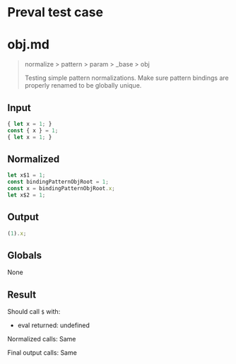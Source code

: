 # Preval test case

# obj.md

> normalize > pattern > param > _base > obj
>
> Testing simple pattern normalizations. Make sure pattern bindings are properly renamed to be globally unique.

## Input

`````js filename=intro
{ let x = 1; }
const { x } = 1;
{ let x = 1; }
`````

## Normalized

`````js filename=intro
let x$1 = 1;
const bindingPatternObjRoot = 1;
const x = bindingPatternObjRoot.x;
let x$2 = 1;
`````

## Output

`````js filename=intro
(1).x;
`````

## Globals

None

## Result

Should call `$` with:
 - eval returned: undefined

Normalized calls: Same

Final output calls: Same
